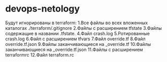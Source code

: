 # devops-netology 

Будут игнорированы в terraform:
1.Все файлы во всех вложенных каталогах ./terraform/.gitignore
2.Файлы с расширением tfstate
3.Файлы содержащие в названии .tfstate.
4.Файл crash.log
5.Ротированные crash.log
6.Файл с расширением tfvars
7.Файл override.tf
8.Файл override.tf.json
9.Файлы заканчивающиеся на _override.tf
10.Файлы заканчивающиеся на _override.tf.json
11.Файлы с расширением terraformrc
12.Файл terraform.rc